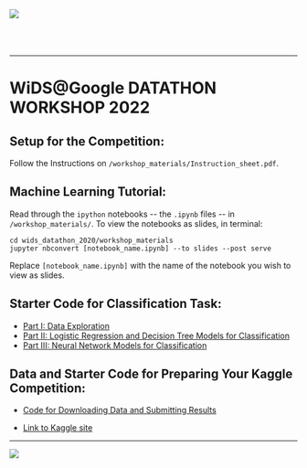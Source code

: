 ![](/workshop_materials/images/wids.jpg)
<br/>
<br/>
<br/>
<br/>

---

# WiDS@Google DATATHON WORKSHOP 2022


## Setup for the Competition:
Follow the Instructions on `/workshop_materials/Instruction_sheet.pdf`.

## Machine Learning Tutorial:
Read through the `ipython` notebooks -- the `.ipynb` files -- in `/workshop_materials/`.
To view the notebooks as slides, in terminal:
```
cd wids_datathon_2020/workshop_materials
jupyter nbconvert [notebook_name.ipynb] --to slides --post serve
```
Replace `[notebook_name.ipynb]` with the name of the notebook you wish to view as slides.


## Starter Code for Classification Task:

* [Part I: Data Exploration](https://colab.research.google.com/drive/14tnJTTvXWO-Y4oE7M_0jyuBDOm0ta6D0)
* [Part II: Logistic Regression and Decision Tree Models for Classification](https://colab.research.google.com/drive/16i-EPZSVsPBx1YMjp_XkuutHBGs3cLTQ)
* [Part III: Neural Network Models for Classification](https://colab.research.google.com/drive/14XWE1k9diS6iSzx6eZ63TurkGCjar239)


## Data and Starter Code for Preparing Your Kaggle Competition:

* [Code for Downloading Data and Submitting Results](https://colab.research.google.com/drive/1qXi4rTPuLADEiea8xbWy1HY-2Hzd2qrS)

* [Link to Kaggle site](https://www.kaggle.com/c/widsdatathon2020)

---

![](/workshop_materials/images/long_logos.png)
